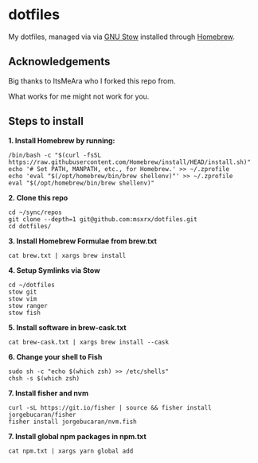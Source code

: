 # dotfiles
My dotfiles, managed via via [GNU Stow](https://www.gnu.org/software/stow/) installed through [Homebrew](http://brew.sh/).

## Acknowledgements
Big thanks to ItsMeAra who I forked this repo from.

What works for me might not work for you.


## Steps to install

**1. Install Homebrew by running:**  
```
/bin/bash -c "$(curl -fsSL https://raw.githubusercontent.com/Homebrew/install/HEAD/install.sh)"
echo '# Set PATH, MANPATH, etc., for Homebrew.' >> ~/.zprofile
echo 'eval "$(/opt/homebrew/bin/brew shellenv)"' >> ~/.zprofile
eval "$(/opt/homebrew/bin/brew shellenv)"
```

**2. Clone this repo**  
```
cd ~/sync/repos
git clone --depth=1 git@github.com:msxrx/dotfiles.git
cd dotfiles/
```

**3. Install Homebrew Formulae from brew.txt**  
```
cat brew.txt | xargs brew install
```

**4. Setup Symlinks via Stow**  
```
cd ~/dotfiles
stow git
stow vim
stow ranger
stow fish
```

**5. Install software in brew-cask.txt**  
```
cat brew-cask.txt | xargs brew install --cask
```

**6. Change your shell to Fish**
```
sudo sh -c "echo $(which zsh) >> /etc/shells"
chsh -s $(which zsh)
```

**7. Install fisher and nvm**
```
curl -sL https://git.io/fisher | source && fisher install jorgebucaran/fisher
fisher install jorgebucaran/nvm.fish
```

**7. Install global npm packages in npm.txt**  
```
cat npm.txt | xargs yarn global add
```

